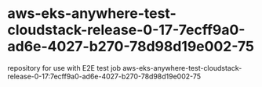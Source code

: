 # aws-eks-anywhere-test-cloudstack-release-0-17-7ecff9a0-ad6e-4027-b270-78d98d19e002-75
repository for use with E2E test job aws-eks-anywhere-test-cloudstack-release-0-17:7ecff9a0-ad6e-4027-b270-78d98d19e002-75
